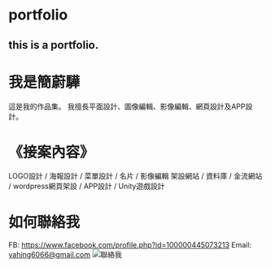 # portfolio
## this is a portfolio.

# 我是簡蔚驊
這是我的作品集。
我擅長平面設計、圖像編輯、影像編輯、網頁設計及APP設計。

# 《接案內容》
LOGO設計 / 海報設計 / 菜單設計 / 名片 / 影像編輯
架設網站 / 資料庫 / 金流網站 / wordpress網頁架設 / APP設計 / Unity遊戲設計

# 如何聯絡我
FB: https://www.facebook.com/profile.php?id=100000445073213
Email: yahing6066@gmail.com ![聯絡我](https://mail.google.com/mail/u/0/?view=cm&fs=1&tf=1&to=yahing6066@gmail.com)
